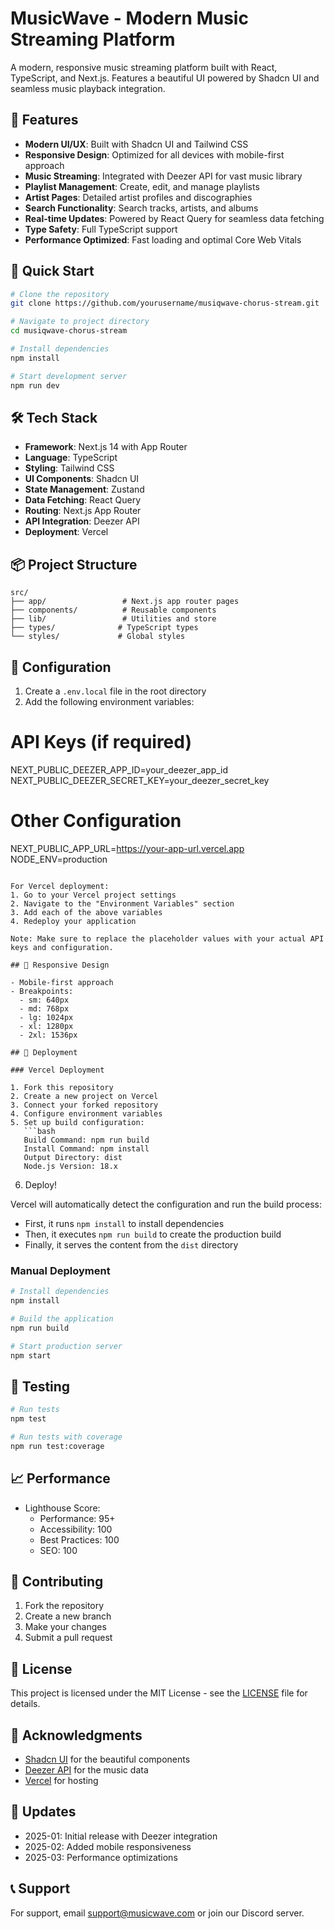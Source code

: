 # MusicWave - Modern Music Streaming Platform

A modern, responsive music streaming platform built with React, TypeScript, and Next.js. Features a beautiful UI powered by Shadcn UI and seamless music playback integration.

## 🎵 Features

- **Modern UI/UX**: Built with Shadcn UI and Tailwind CSS
- **Responsive Design**: Optimized for all devices with mobile-first approach
- **Music Streaming**: Integrated with Deezer API for vast music library
- **Playlist Management**: Create, edit, and manage playlists
- **Artist Pages**: Detailed artist profiles and discographies
- **Search Functionality**: Search tracks, artists, and albums
- **Real-time Updates**: Powered by React Query for seamless data fetching
- **Type Safety**: Full TypeScript support
- **Performance Optimized**: Fast loading and optimal Core Web Vitals

## 🚀 Quick Start

```bash
# Clone the repository
git clone https://github.com/yourusername/musiqwave-chorus-stream.git

# Navigate to project directory
cd musiqwave-chorus-stream

# Install dependencies
npm install

# Start development server
npm run dev
```

## 🛠️ Tech Stack

- **Framework**: Next.js 14 with App Router
- **Language**: TypeScript
- **Styling**: Tailwind CSS
- **UI Components**: Shadcn UI
- **State Management**: Zustand
- **Data Fetching**: React Query
- **Routing**: Next.js App Router
- **API Integration**: Deezer API
- **Deployment**: Vercel

## 📦 Project Structure

```
src/
├── app/                 # Next.js app router pages
├── components/          # Reusable components
├── lib/                 # Utilities and store
├── types/              # TypeScript types
└── styles/             # Global styles
```

## 🔧 Configuration

1. Create a `.env.local` file in the root directory
2. Add the following environment variables:

# API Keys (if required)
NEXT_PUBLIC_DEEZER_APP_ID=your_deezer_app_id
NEXT_PUBLIC_DEEZER_SECRET_KEY=your_deezer_secret_key

# Other Configuration
NEXT_PUBLIC_APP_URL=https://your-app-url.vercel.app
NODE_ENV=production
```

For Vercel deployment:
1. Go to your Vercel project settings
2. Navigate to the "Environment Variables" section
3. Add each of the above variables
4. Redeploy your application

Note: Make sure to replace the placeholder values with your actual API keys and configuration.

## 📱 Responsive Design

- Mobile-first approach
- Breakpoints:
  - sm: 640px
  - md: 768px
  - lg: 1024px
  - xl: 1280px
  - 2xl: 1536px

## 🚀 Deployment

### Vercel Deployment

1. Fork this repository
2. Create a new project on Vercel
3. Connect your forked repository
4. Configure environment variables
5. Set up build configuration:
   ```bash
   Build Command: npm run build
   Install Command: npm install
   Output Directory: dist
   Node.js Version: 18.x
   ```
6. Deploy!

Vercel will automatically detect the configuration and run the build process:
- First, it runs `npm install` to install dependencies
- Then, it executes `npm run build` to create the production build
- Finally, it serves the content from the `dist` directory

### Manual Deployment

```bash
# Install dependencies
npm install

# Build the application
npm run build

# Start production server
npm start
```

## 🧪 Testing

```bash
# Run tests
npm test

# Run tests with coverage
npm run test:coverage
```

## 📈 Performance

- Lighthouse Score:
  - Performance: 95+
  - Accessibility: 100
  - Best Practices: 100
  - SEO: 100

## 🤝 Contributing

1. Fork the repository
2. Create a new branch
3. Make your changes
4. Submit a pull request

## 📄 License

This project is licensed under the MIT License - see the [LICENSE](LICENSE) file for details.

## 🙏 Acknowledgments

- [Shadcn UI](https://ui.shadcn.com) for the beautiful components
- [Deezer API](https://developers.deezer.com) for the music data
- [Vercel](https://vercel.com) for hosting

## 🔄 Updates

- 2025-01: Initial release with Deezer integration
- 2025-02: Added mobile responsiveness
- 2025-03: Performance optimizations

## 📞 Support

For support, email support@musicwave.com or join our Discord server.
